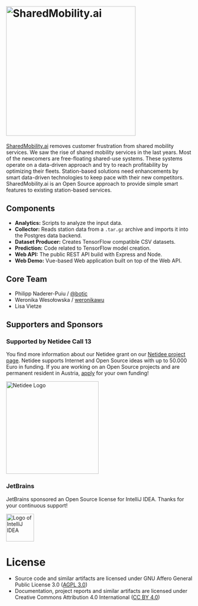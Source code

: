 <h1><img src="https://sharedmobility.ai/wp-content/uploads/2019/02/logosharedmobility-02-1.svg" alt="SharedMobility.ai" width="350"></h1>

[SharedMobility.ai](https://sharedmobility.ai/) removes customer frustration from shared mobility services. We saw the rise of shared mobility services in the last years. Most of the newcomers are free-floating shared-use systems. These systems operate on a data-driven approach and try to reach profitability by optimizing their fleets. Station-based solutions need enhancements by smart data-driven technologies to keep pace with their new competitors. SharedMobility.ai is an Open Source approach to provide simple smart features to existing station-based services.

## Components

- **Analytics:** Scripts to analyze the input data.
- **Collector:** Reads station data from a `.tar.gz` archive and imports it into the Postgres data backend.
- **Dataset Producer:** Creates TensorFlow compatible CSV datasets.
- **Prediction:** Code related to TensorFlow model creation.
- **Web API:** The public REST API build with Express and Node.
- **Web Demo:** Vue-based Web application built on top of the Web API.

## Core Team

- Philipp Naderer-Puiu / [@botic](https://twitter.com/botic)
- Weronika Wesołowska / [weronikawu](https://github.com/weronikawu)
- Lisa Vietze

## Supporters and Sponsors

### Supported by Netidee Call 13

You find more information about our Netidee grant on our [Netidee project page](https://netidee.at/sharedmobilityai). Netidee supports Internet and Open Source ideas with up to 50.000 Euro in funding. If you are working on an Open Source projects and are permanent resident in Austria, [apply](https://netidee.at/einreichen) for your own funding!

<img src="https://sharedmobility.ai/wp-content/uploads/2018/11/netidee-Logo-HiRes300dpi-Projekte-Standard-768x233.jpg" alt="Netidee Logo" width="250">

### JetBrains

JetBrains sponsored an Open Source license for IntelliJ IDEA. Thanks for your continuous support!

<img src="https://sharedmobility.ai/wp-content/uploads/2020/02/intellij.svg" height="75" alt="Logo of IntelliJ IDEA">


# License

- Source code and similar artifacts are licensed under GNU Affero General Public License  3.0 ([AGPL 3.0](https://www.gnu.org/licenses/agpl-3.0.en.html))
- Documentation, project reports and similar artifacts are licensed under Creative Commons Attribution 4.0 International ([CC BY 4.0](https://creativecommons.org/licenses/by/4.0/))
